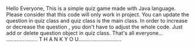 Hello Everyone,
This is a simple quiz game made with Java language. 
Please consider that this code will only work in project. 
You can update the question in quiz class and quiz class is the main class. 
In order to increase or decrease the question , you don't have to adjust the whole code. Just add or delete question object in quiz class.
That's all everyone... 
..................... T H A N K  Y O U.............................
